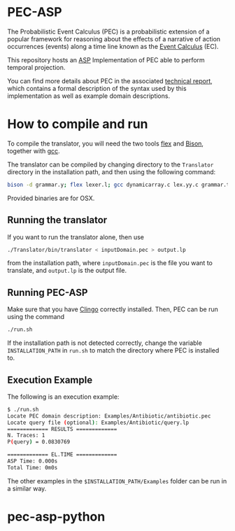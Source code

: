 # PEC-ASP

The Probabilistic Event Calculus (PEC) is a probabilistic extension of a popular framework for reasoning about the effects of a narrative of action occurrences (events) along a time line known as the [Event Calculus](https://en.wikipedia.org/wiki/Event_calculus) (EC).

This repository hosts an [ASP](https://en.wikipedia.org/wiki/Answer_set_programming) Implementation of PEC able to perform temporal projection.

You can find more details about PEC in the associated [technical report](http://ucl.ac.uk/infostudies/fabio-dasaro/pec/techreport.pdf), which contains a formal description of the syntax used by this implementation as well as example domain descriptions.

# How to compile and run

To compile the translator, you will need the two tools [flex](https://github.com/westes/flex) and [Bison](https://www.gnu.org/software/bison/), together with [gcc](https://gcc.gnu.org).

The translator can be compiled by changing directory to the `Translator` directory in the installation path, and then using the following command:

``` sh
bison -d grammar.y; flex lexer.l; gcc dynamicarray.c lex.yy.c grammar.tab.c -o bin/translator
```

Provided binaries are for OSX.

## Running the translator

If you want to run the translator alone, then use
``` sh
./Translator/bin/translator < inputDomain.pec > output.lp
```
from the installation path, where `inputDomain.pec` is the file you want to translate, and `output.lp` is the output file.

## Running PEC-ASP

Make sure that you have [Clingo](http://potassco.sourceforge.net) correctly installed. Then, PEC can be run using the command
``` sh
./run.sh
```

If the installation path is not detected correctly, change the variable `INSTALLATION_PATH` in `run.sh` to match the directory where PEC is installed to.

## Execution Example

The following is an execution example:

``` sh
$ ./run.sh
Locate PEC domain description: Examples/Antibiotic/antibiotic.pec
Locate query file (optional): Examples/Antibiotic/query.lp
============= RESULTS =============
N. Traces: 1
P(query) = 0.0830769

============= EL.TIME =============
ASP Time: 0.000s
Total Time: 0m0s
```

The other examples in the `$INSTALLATION_PATH/Examples` folder can be run in a similar way.
# pec-asp-python
